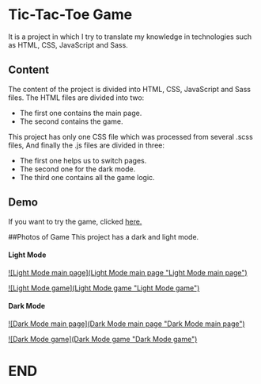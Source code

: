 # Tic-Tac-Toe Game
It is a project in which I try to translate my knowledge in technologies such as HTML, CSS, JavaScript and Sass.

## Content
The content of the project is divided into HTML, CSS, JavaScript and Sass files. 
The HTML files are divided into two:
- The first one contains the main page.
- The second contains the game.

This project has only one CSS file which was processed from several .scss files, And finally the .js files are divided in three:
- The first one helps us to switch pages.
- The second one for the dark mode.
- The third one contains all the game logic.

## Demo
If you want to try the game, clicked [here.](http://www.youtube.com "here.")

##Photos of Game
This project has a dark and light mode.

#### Light Mode
[![Light Mode main page](Light Mode main page "Light Mode main page")](https://i.ibb.co/LZzVMWP/Capture.jpg "Light Mode main page")

[![Light Mode game](Light Mode game "Light Mode game")](https://i.ibb.co/dDTHtYb/Capture1.jpg "Light Mode game")

#### Dark Mode
[![Dark Mode main page](Dark Mode main page "Dark Mode main page")](https://i.ibb.co/VtmHZxz/Capture-Dark.jpg "Dark Mode main page")

[![Dark Mode game](Dark Mode game "Dark Mode game")](https://i.ibb.co/rwHHWd7/Capture-Dark1.jpg "Dark Mode game")

# END